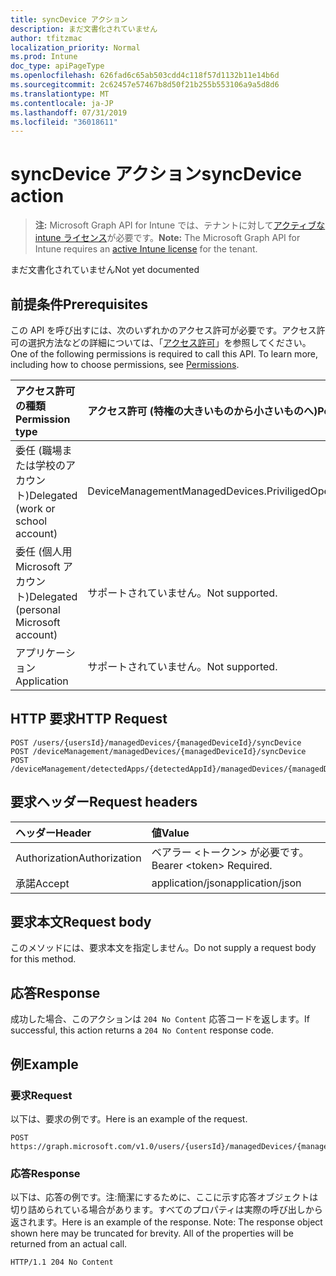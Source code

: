 ```yaml
---
title: syncDevice アクション
description: まだ文書化されていません
author: tfitzmac
localization_priority: Normal
ms.prod: Intune
doc_type: apiPageType
ms.openlocfilehash: 626fad6c65ab503cdd4c118f57d1132b11e14b6d
ms.sourcegitcommit: 2c62457e57467b8d50f21b255b553106a9a5d8d6
ms.translationtype: MT
ms.contentlocale: ja-JP
ms.lasthandoff: 07/31/2019
ms.locfileid: "36018611"
---
```

# <a name="syncdevice-action"></a><span data-ttu-id="64c2a-103">syncDevice アクション</span><span class="sxs-lookup"><span data-stu-id="64c2a-103">syncDevice action</span></span>

> <span data-ttu-id="64c2a-104">**注:** Microsoft Graph API for Intune では、テナントに対して[アクティブな intune ライセンス](https://go.microsoft.com/fwlink/?linkid=839381)が必要です。</span><span class="sxs-lookup"><span data-stu-id="64c2a-104">**Note:** The Microsoft Graph API for Intune requires an [active Intune license](https://go.microsoft.com/fwlink/?linkid=839381) for the tenant.</span></span>

<span data-ttu-id="64c2a-105">まだ文書化されていません</span><span class="sxs-lookup"><span data-stu-id="64c2a-105">Not yet documented</span></span>

## <a name="prerequisites"></a><span data-ttu-id="64c2a-106">前提条件</span><span class="sxs-lookup"><span data-stu-id="64c2a-106">Prerequisites</span></span>
<span data-ttu-id="64c2a-p101">この API を呼び出すには、次のいずれかのアクセス許可が必要です。アクセス許可の選択方法などの詳細については、「[アクセス許可](/graph/permissions-reference)」を参照してください。</span><span class="sxs-lookup"><span data-stu-id="64c2a-p101">One of the following permissions is required to call this API. To learn more, including how to choose permissions, see [Permissions](/graph/permissions-reference).</span></span>

|<span data-ttu-id="64c2a-109">アクセス許可の種類</span><span class="sxs-lookup"><span data-stu-id="64c2a-109">Permission type</span></span>|<span data-ttu-id="64c2a-110">アクセス許可 (特権の大きいものから小さいものへ)</span><span class="sxs-lookup"><span data-stu-id="64c2a-110">Permissions (from most to least privileged)</span></span>|
|:---|:---|
|<span data-ttu-id="64c2a-111">委任 (職場または学校のアカウント)</span><span class="sxs-lookup"><span data-stu-id="64c2a-111">Delegated (work or school account)</span></span>|<span data-ttu-id="64c2a-112">DeviceManagementManagedDevices.PriviligedOperation.All</span><span class="sxs-lookup"><span data-stu-id="64c2a-112">DeviceManagementManagedDevices.PriviligedOperation.All</span></span>|
|<span data-ttu-id="64c2a-113">委任 (個人用 Microsoft アカウント)</span><span class="sxs-lookup"><span data-stu-id="64c2a-113">Delegated (personal Microsoft account)</span></span>|<span data-ttu-id="64c2a-114">サポートされていません。</span><span class="sxs-lookup"><span data-stu-id="64c2a-114">Not supported.</span></span>|
|<span data-ttu-id="64c2a-115">アプリケーション</span><span class="sxs-lookup"><span data-stu-id="64c2a-115">Application</span></span>|<span data-ttu-id="64c2a-116">サポートされていません。</span><span class="sxs-lookup"><span data-stu-id="64c2a-116">Not supported.</span></span>|

## <a name="http-request"></a><span data-ttu-id="64c2a-117">HTTP 要求</span><span class="sxs-lookup"><span data-stu-id="64c2a-117">HTTP Request</span></span>
<!-- {
  "blockType": "ignored"
}
-->
``` http
POST /users/{usersId}/managedDevices/{managedDeviceId}/syncDevice
POST /deviceManagement/managedDevices/{managedDeviceId}/syncDevice
POST /deviceManagement/detectedApps/{detectedAppId}/managedDevices/{managedDeviceId}/syncDevice
```

## <a name="request-headers"></a><span data-ttu-id="64c2a-118">要求ヘッダー</span><span class="sxs-lookup"><span data-stu-id="64c2a-118">Request headers</span></span>
|<span data-ttu-id="64c2a-119">ヘッダー</span><span class="sxs-lookup"><span data-stu-id="64c2a-119">Header</span></span>|<span data-ttu-id="64c2a-120">値</span><span class="sxs-lookup"><span data-stu-id="64c2a-120">Value</span></span>|
|:---|:---|
|<span data-ttu-id="64c2a-121">Authorization</span><span class="sxs-lookup"><span data-stu-id="64c2a-121">Authorization</span></span>|<span data-ttu-id="64c2a-122">ベアラー &lt;トークン&gt; が必要です。</span><span class="sxs-lookup"><span data-stu-id="64c2a-122">Bearer &lt;token&gt; Required.</span></span>|
|<span data-ttu-id="64c2a-123">承諾</span><span class="sxs-lookup"><span data-stu-id="64c2a-123">Accept</span></span>|<span data-ttu-id="64c2a-124">application/json</span><span class="sxs-lookup"><span data-stu-id="64c2a-124">application/json</span></span>|

## <a name="request-body"></a><span data-ttu-id="64c2a-125">要求本文</span><span class="sxs-lookup"><span data-stu-id="64c2a-125">Request body</span></span>
<span data-ttu-id="64c2a-126">このメソッドには、要求本文を指定しません。</span><span class="sxs-lookup"><span data-stu-id="64c2a-126">Do not supply a request body for this method.</span></span>

## <a name="response"></a><span data-ttu-id="64c2a-127">応答</span><span class="sxs-lookup"><span data-stu-id="64c2a-127">Response</span></span>
<span data-ttu-id="64c2a-128">成功した場合、このアクションは `204 No Content` 応答コードを返します。</span><span class="sxs-lookup"><span data-stu-id="64c2a-128">If successful, this action returns a `204 No Content` response code.</span></span>

## <a name="example"></a><span data-ttu-id="64c2a-129">例</span><span class="sxs-lookup"><span data-stu-id="64c2a-129">Example</span></span>

### <a name="request"></a><span data-ttu-id="64c2a-130">要求</span><span class="sxs-lookup"><span data-stu-id="64c2a-130">Request</span></span>
<span data-ttu-id="64c2a-131">以下は、要求の例です。</span><span class="sxs-lookup"><span data-stu-id="64c2a-131">Here is an example of the request.</span></span>
``` http
POST https://graph.microsoft.com/v1.0/users/{usersId}/managedDevices/{managedDeviceId}/syncDevice
```

### <a name="response"></a><span data-ttu-id="64c2a-132">応答</span><span class="sxs-lookup"><span data-stu-id="64c2a-132">Response</span></span>
<span data-ttu-id="64c2a-p102">以下は、応答の例です。注:簡潔にするために、ここに示す応答オブジェクトは切り詰められている場合があります。すべてのプロパティは実際の呼び出しから返されます。</span><span class="sxs-lookup"><span data-stu-id="64c2a-p102">Here is an example of the response. Note: The response object shown here may be truncated for brevity. All of the properties will be returned from an actual call.</span></span>
``` http
HTTP/1.1 204 No Content
```



